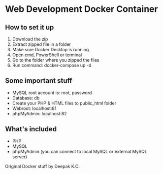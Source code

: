 # Web Development Docker Container
## How to set it up
1. Download the zip
2. Extract zipped file in a folder
3. Make sure Docker Desktop is running
4. Open cmd, PowerShell or terminal
5. Go to the folder where you zipped the files
6. Run command: docker-compose up -d

## Some important stuff
- MySQL root account is: root, password
- Database: db
- Create your PHP & HTML files to public_html folder
- Webroot: localhost:81
- phpMyAdmin: localhost:82

## What's included
- PHP
- MySQL
- phpMyAdmin (you can connect to local MySQL or external MySQL server)



Original Docker stuff by Deepak K.C.
